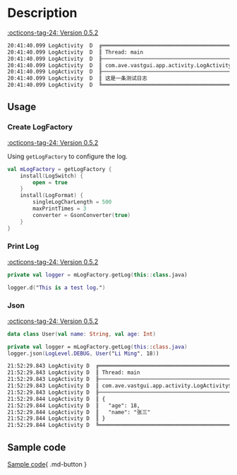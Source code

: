 # Description

[:octicons-tag-24: Version 0.5.2](https://ave.entropy2020.cn/version/VastTools/#052)

```xml
20:41:40.099 LogActivity  D  ╔═════════════════════════════════════════════════════════════════════════════
20:41:40.099 LogActivity  D  ║ Thread: main
20:41:40.099 LogActivity  D  ╟─────────────────────────────────────────────────────────────────────────────
20:41:40.099 LogActivity  D  ║ com.ave.vastgui.app.activity.LogActivity$onCreate$2.invoke(LogActivity.kt:44)
20:41:40.099 LogActivity  D  ╟─────────────────────────────────────────────────────────────────────────────
20:41:40.099 LogActivity  D  ║ 这是一条测试日志
20:41:40.099 LogActivity  D  ╚═════════════════════════════════════════════════════════════════════════════
```

## Usage

### Create LogFactory

[:octicons-tag-24: Version 0.5.2](https://ave.entropy2020.cn/version/VastTools/#052)

Using `getLogFactory` to configure the log.

```kotlin
val mLogFactory = getLogFactory {
    install(LogSwitch) {
        open = true
    }
    install(LogFormat) {
        singleLogCharLength = 500
        maxPrintTimes = 3
        converter = GsonConverter(true)
    }
}
```

### Print Log

[:octicons-tag-24: Version 0.5.2](https://ave.entropy2020.cn/version/VastTools/#052)

```kotlin
private val logger = mLogFactory.getLog(this::class.java)

logger.d("This is a test log.")
```

### Json

[:octicons-tag-24: Version 0.5.2](https://ave.entropy2020.cn/version/VastTools/#052)

```kotlin
data class User(val name: String, val age: Int)

private val logger = mLogFactory.getLog(this::class.java)
logger.json(LogLevel.DEBUG, User("Li Ming", 18))
```

```xml
21:52:29.843 LogActivity D  ╔═════════════════════════════════════════════════════════════════════════════
21:52:29.843 LogActivity D  ║ Thread: main
21:52:29.843 LogActivity D  ╟─────────────────────────────────────────────────────────────────────────────
21:52:29.843 LogActivity D  ║ com.ave.vastgui.app.activity.LogActivity$onCreate$2.invoke(LogActivity.kt:45)
21:52:29.843 LogActivity D  ╟─────────────────────────────────────────────────────────────────────────────
21:52:29.844 LogActivity D  ║ {
21:52:29.844 LogActivity D  ║   "age": 18,
21:52:29.844 LogActivity D  ║   "name": "张三"
21:52:29.844 LogActivity D  ║ }
21:52:29.844 LogActivity D  ╚═════════════════════════════════════════════════════════════════════════════
```

## Sample code

[Sample code](https://github.com/SakurajimaMaii/Android-Vast-Extension/tree/develop/app/src/main/java/com/ave/vastgui/app/activity/log){ .md-button }
